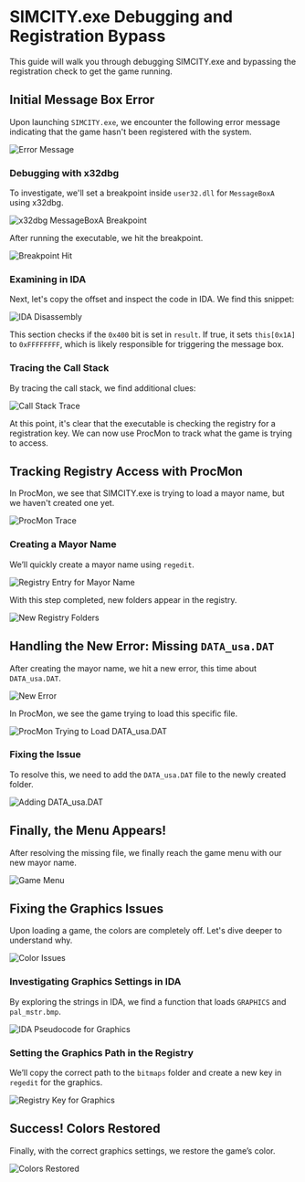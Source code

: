 # SIMCITY.exe Debugging and Registration Bypass

This guide will walk you through debugging SIMCITY.exe and bypassing the registration check to get the game running.

## Initial Message Box Error

Upon launching `SIMCITY.exe`, we encounter the following error message indicating that the game hasn't been registered with the system.

![Error Message](https://github.com/user-attachments/assets/717fc6bb-0b3a-4130-94b9-f64e03481554)

### Debugging with x32dbg

To investigate, we'll set a breakpoint inside `user32.dll` for `MessageBoxA` using x32dbg.

![x32dbg MessageBoxA Breakpoint](https://femboylover.com/zb5jeebi.png)

After running the executable, we hit the breakpoint.

![Breakpoint Hit](https://femboylover.com/b8r3lgy2.png)

### Examining in IDA

Next, let's copy the offset and inspect the code in IDA. We find this snippet:

![IDA Disassembly](https://femboylover.com/xes5hlwf.png)

This section checks if the `0x400` bit is set in `result`. If true, it sets `this[0x1A]` to `0xFFFFFFFF`, which is likely responsible for triggering the message box.

### Tracing the Call Stack

By tracing the call stack, we find additional clues:

![Call Stack Trace](https://femboylover.com/arqqc7ix.png)

At this point, it's clear that the executable is checking the registry for a registration key. We can now use ProcMon to track what the game is trying to access.

## Tracking Registry Access with ProcMon

In ProcMon, we see that SIMCITY.exe is trying to load a mayor name, but we haven't created one yet.

![ProcMon Trace](https://femboylover.com/g5ms3924.png)

### Creating a Mayor Name

We’ll quickly create a mayor name using `regedit`.

![Registry Entry for Mayor Name](https://femboylover.com/pqziseyt.png)

With this step completed, new folders appear in the registry.

![New Registry Folders](https://femboylover.com/e3evt79h.png)

## Handling the New Error: Missing `DATA_usa.DAT`

After creating the mayor name, we hit a new error, this time about `DATA_usa.DAT`.

![New Error](https://femboylover.com/gfs6ikcg.png)

In ProcMon, we see the game trying to load this specific file.

![ProcMon Trying to Load DATA_usa.DAT](https://femboylover.com/2yv9ekth.png)

### Fixing the Issue

To resolve this, we need to add the `DATA_usa.DAT` file to the newly created folder.

![Adding DATA_usa.DAT](https://femboylover.com/phhkwixw.png)

## Finally, the Menu Appears!

After resolving the missing file, we finally reach the game menu with our new mayor name.

![Game Menu](https://femboylover.com/7bogvlgw.png)

## Fixing the Graphics Issues

Upon loading a game, the colors are completely off. Let's dive deeper to understand why.

![Color Issues](https://femboylover.com/fe4krvtf.png)

### Investigating Graphics Settings in IDA

By exploring the strings in IDA, we find a function that loads `GRAPHICS` and `pal_mstr.bmp`.

![IDA Pseudocode for Graphics](https://femboylover.com/btrh6cfa.png)

### Setting the Graphics Path in the Registry

We’ll copy the correct path to the `bitmaps` folder and create a new key in `regedit` for the graphics.

![Registry Key for Graphics](https://femboylover.com/9tltnald.png)

## Success! Colors Restored

Finally, with the correct graphics settings, we restore the game’s color.

![Colors Restored](https://femboylover.com/alm2bnji.png)
